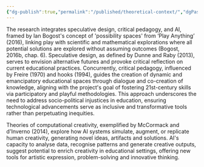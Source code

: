 ```yaml
---
{"dg-publish":true,"permalink":"/published/theoretical-context/","dgPassFrontmatter":true,"noteIcon":""}
---
```


The research integrates speculative design, critical pedagogy, and AI, framed by Ian Bogost's concept of 'possibility spaces' from ‘Play Anything’ (2016), linking play with scientific and mathematical explorations where all potential solutions are explored without assuming outcomes (Bogost, 2016b, chap. 6). Speculative design, as defined by Dunne and Raby (2013), serves to envision alternative futures and provoke critical reflection on current educational practices. Concurrently, critical pedagogy, influenced by Freire (1970) and hooks (1994), guides the creation of dynamic and emancipatory educational spaces through dialogue and co-creation of knowledge, aligning with the project's goal of fostering 21st-century skills via participatory and playful methodologies. This approach underscores the need to address socio-political injustices in education, ensuring technological advancements serve as inclusive and transformative tools rather than perpetuating inequities. 

Theories of computational creativity, exemplified by McCormack and d'Inverno (2014), explore how AI systems simulate, augment, or replicate human creativity, generating novel ideas, artifacts and solutions. AI's capacity to analyse data, recognise patterns and generate creative outputs, suggest potential to enrich creativity in educational settings, offering new tools for artistic expression, problem-solving and innovative thinking. 
